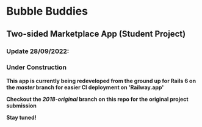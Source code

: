 # Bubble Buddies
## Two-sided Marketplace App (Student Project)

### Update 28/09/2022:
### Under Construction

**This app is currently being redeveloped from the ground up for Rails 6 on the *master* branch for easier CI deployment on 'Railway.app'**

**Checkout the *2018-original* branch on this repo for the original project submission**

**Stay tuned!**
